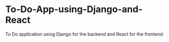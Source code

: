 # To-Do-App-using-Django-and-React
To Do application using Django for the backend and React for the frontend.
